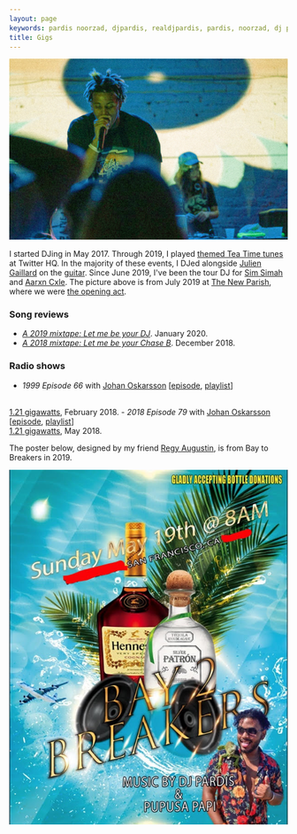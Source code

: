 ```yaml
---
layout: page
keywords: pardis noorzad, djpardis, realdjpardis, pardis, noorzad, dj pardis
title: Gigs
---
```


<img src="/files/pics/djing.jpg" alt="Sim Simah and Pardis Noorzad (aka DJ Pardis)" title="Sim Simah and Pardis Noorzad (aka DJ Pardis)">

I started DJing in May 2017. Through 2019, I played <a href="https://vimeo.com/463652373" target="_blank">themed Tea Time tunes</a> at Twitter HQ. In the majority of these events, I DJed alongside <a href="https://www.linkedin.com/in/juliengaillard1/" target="_blank">Julien Gaillard</a> on the <a href="https://vimeo.com/463687716" target="_blank">guitar</a>. Since June 2019, I've been the tour DJ for <a href="https://open.spotify.com/artist/6rGjsK7JJpHkUTVtj2PPwf" target="_blank">Sim Simah</a> and <a href="https://open.spotify.com/artist/0gvTXbRp8PiAeztLTbbjdX" target="_blank">Aarxn Cxle</a>. The picture above is from July 2019 at <a href="https://www.thenewparish.com/" target="_blank">The New Parish</a>, where we were <a href="https://www.thenewparish.com/e/camron-62022556135/" target="_blank">the opening act</a>.

### Song reviews

- <em><a href="https://medium.com/@djpardis/a-2019-mixtape-6a910e8b4771" target="_blank">A 2019 mixtape: Let me be your DJ</a></em>. January 2020.
- <em><a href="https://medium.com/@djpardis/a-2018-mixtape-fac340db5e11" target="_blank">A 2018 mixtape: Let me be your Chase B</a></em>. December 2018.

### Radio shows

- <em>1999 Episode 66</em> with <a href="https://twitter.com/skr" target="_blank">Johan Oskarsson</a>
[<a href="https://bff.fm/broadcasts/13188" target="_blank">episode</a>, <a href="https://music.apple.com/us/playlist/1-21-1999/pl.u-PDb44z4IJYqxXA">playlist</a>] 
<br>
<a href="https://bff.fm/shows/1-21-gigawatts" target="_blank">1.21 gigawatts</a>, February 2018.
- <em>2018 Episode 79</em> with <a href="https://twitter.com/skr" target="_blank">Johan Oskarsson</a>
[<a href="https://bff.fm/broadcasts/14056" target="_blank">episode</a>, <a href="https://music.apple.com/us/playlist/1-21-first-four-months-2018/pl.u-leyllg6H918eAY" target="_blank">playlist</a>]
<br>
<a href="https://bff.fm/shows/1-21-gigawatts" target="_blank">1.21 gigawatts</a>, May 2018.

<!-- - <em>1999 Episode 66</em> with <a href="https://twitter.com/skr" target="_blank">Johan</a>
[<a href="https://bff.fm/broadcasts/13188" target="_blank">episode</a>, <a href="https://music.apple.com/us/playlist/1-21-1999/pl.u-PDb44z4IJYqxXA">playlist</a>, <a href="https://twitter.com/bff121gigawatts/status/967460717627453440" target="_blank">tweet</a>]
<br>
<a href="https://bff.fm/shows/1-21-gigawatts" target="_blank">1.21 gigawatts</a>, February 2018.
- <em>2018 Episode 79</em> with <a href="https://twitter.com/skr" target="_blank">Johan</a>
[<a href="https://bff.fm/broadcasts/14056" target="_blank">episode</a>, <a href="https://music.apple.com/us/playlist/1-21-first-four-months-2018/pl.u-leyllg6H918eAY" target="_blank">playlist</a>, <a href="https://twitter.com/bff121gigawatts/status/1000407112248250368">tweet</a>]
<br>
<a href="https://bff.fm/shows/1-21-gigawatts" target="_blank">1.21 gigawatts</a>, May 2018. -->

The poster below, designed by my friend <a href="https://www.linkedin.com/in/regynald/" target="_blank">Regy Augustin</a>, is from Bay to Breakers in 2019.

<center>
<img src="/files/pics/poster.jpg" alt="Bay to Breakers with Regy and Andrew (aka Papusa Papi)" title="Bay to Breakers with Regy and Andrew (aka Papusa Papi)">
</center>

<!--
<img src="/files/pics/djing.jpg" alt="Sim Simah and Pardis Noorzad (aka DJ Pardis)" title="Sim Simah and Pardis Noorzad (aka DJ Pardis)"> -->

